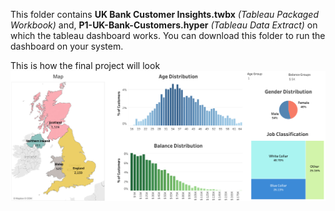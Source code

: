 This folder contains **UK Bank Customer Insights.twbx** _(Tableau Packaged Workbook)_ and, **P1-UK-Bank-Customers.hyper** _(Tableau Data Extract)_ on which the tableau dashboard works. You can download this folder to run the dashboard on your system.

This is how the final project will look
![UK Bank Customers Final Dashboard](https://github.com/hamzaziizzz/UK-Bank-Customer-Insights/blob/main/Tableau%20Packaged%20Workbook/UK%20Bank%20Customers.png)
